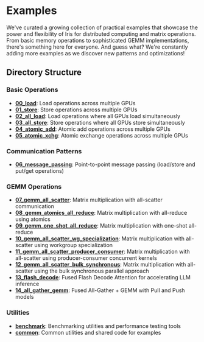 # Examples

We've curated a growing collection of practical examples that showcase the power and flexibility of Iris for distributed computing and matrix operations. From basic memory operations to sophisticated GEMM implementations, there's something here for everyone. And guess what? We're constantly adding more examples as we discover new patterns and optimizations!

## Directory Structure

### Basic Operations
- **[00_load](https://github.com/ROCm/iris/tree/main/examples/00_load)**: Load operations across multiple GPUs
- **[01_store](https://github.com/ROCm/iris/tree/main/examples/01_store)**: Store operations across multiple GPUs
- **[02_all_load](https://github.com/ROCm/iris/tree/main/examples/02_all_load)**: Load operations where all GPUs load simultaneously
- **[03_all_store](https://github.com/ROCm/iris/tree/main/examples/03_all_store)**: Store operations where all GPUs store simultaneously
- **[04_atomic_add](https://github.com/ROCm/iris/tree/main/examples/04_atomic_add)**: Atomic add operations across multiple GPUs
- **[05_atomic_xchg](https://github.com/ROCm/iris/tree/main/examples/05_atomic_xchg)**: Atomic exchange operations across multiple GPUs

### Communication Patterns
- **[06_message_passing](https://github.com/ROCm/iris/tree/main/examples/06_message_passing)**: Point-to-point message passing (load/store and put/get operations)

### GEMM Operations
- **[07_gemm_all_scatter](https://github.com/ROCm/iris/tree/main/examples/07_gemm_all_scatter)**: Matrix multiplication with all-scatter communication
- **[08_gemm_atomics_all_reduce](https://github.com/ROCm/iris/tree/main/examples/08_gemm_atomics_all_reduce)**: Matrix multiplication with all-reduce using atomics
- **[09_gemm_one_shot_all_reduce](https://github.com/ROCm/iris/tree/main/examples/09_gemm_one_shot_all_reduce)**: Matrix multiplication with one-shot all-reduce
- **[10_gemm_all_scatter_wg_specialization](https://github.com/ROCm/iris/tree/main/examples/10_gemm_all_scatter_wg_specialization)**: Matrix multiplication with all-scatter using workgroup specialization
- **[11_gemm_all_scatter_producer_consumer](https://github.com/ROCm/iris/tree/main/examples/11_gemm_all_scatter_producer_consumer)**: Matrix multiplication with all-scatter using producer-consumer concurrent kernels
- **[12_gemm_all_scatter_bulk_synchronous](https://github.com/ROCm/iris/tree/main/examples/12_gemm_all_scatter_bulk_synchronous)**: Matrix multiplication with all-scatter using the bulk synchronous parallel approach
- **[13_flash_decode](https://github.com/ROCm/iris/tree/main/examples/13_flash_decode)**: Fused Flash Decode Attention for accelerating LLM inference
- **[14_all_gather_gemm](https://github.com/ROCm/iris/tree/main/examples/14_all_gather_gemm)**: Fused All-Gather + GEMM with Pull and Push models

### Utilities
- **[benchmark](https://github.com/ROCm/iris/tree/main/examples/benchmark)**: Benchmarking utilities and performance testing tools
- **[common](https://github.com/ROCm/iris/tree/main/examples/common)**: Common utilities and shared code for examples
